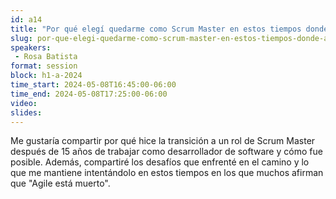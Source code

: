 ```yaml
---
id: a14
title: "Por qué elegí quedarme como Scrum Master en estos tiempos donde *Agile is Dead*"
slug: por-que-elegi-quedarme-como-scrum-master-en-estos-tiempos-donde-agile-is-ead
speakers:
 - Rosa Batista
format: session
block: h1-a-2024
time_start: 2024-05-08T16:45:00-06:00
time_end: 2024-05-08T17:25:00-06:00
video:
slides:
---
```


Me gustaría compartir por qué hice la transición a un rol de Scrum Master después de 15 años de trabajar como desarrollador de software y cómo fue posible. Además, compartiré los desafíos que enfrenté en el camino y lo que me mantiene intentándolo en estos tiempos en los que muchos afirman que "Agile está muerto".
